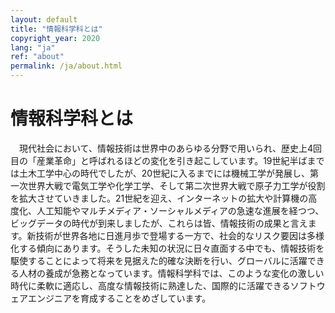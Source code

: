 ```yaml
---
layout: default
title: "情報科学科とは"
copyright_year: 2020
lang: "ja"
ref: "about"
permalink: /ja/about.html
---
```


<h1 class="nav1">情報科学科とは</h1>
<section>
  <p>&emsp;現代社会において、情報技術は世界中のあらゆる分野で用いられ、歴史上4回目の「産業革命」と呼ばれるほどの変化を引き起こしています。19世紀半ばまでは土木工学中心の時代でしたが、20世紀に入るまでには機械工学が発展し、第一次世界大戦で電気工学や化学工学、そして第二次世界大戦で原子力工学が役割を拡大させていきました。21世紀を迎え、インターネットの拡大や計算機の高度化、人工知能やマルチメディア・ソーシャルメディアの急速な進展を経つつ、ビッグデータの時代が到来しましたが、これらは皆、情報技術の成果と言えます。新技術が世界各地に日進月歩で登場する一方で、社会的なリスク要因は多様化する傾向にあります。そうした未知の状況に日々直面する中でも、情報技術を駆使することによって将来を見据えた的確な決断を行い、グローバルに活躍できる人材の養成が急務となっています。情報科学科では、このような変化の激しい時代に柔軟に適応し、高度な情報技術に熟達した、国際的に活躍できるソフトウェアエンジニアを育成することをめざしています。</p>

<!--
<center> <a href="admission.html#open_c">オープンキャンパスのご案内はこちら</a>(2019年開催は終了） &emsp;&emsp; <a href="admission.html#insetsu">  大学院入試説明会はこちら</a>（2019年開催は終了） </center>
-->

  <figure class="w100"><img src="{{ site.baseurl }}/image/about.webp" alt=""></figure>
</section>
